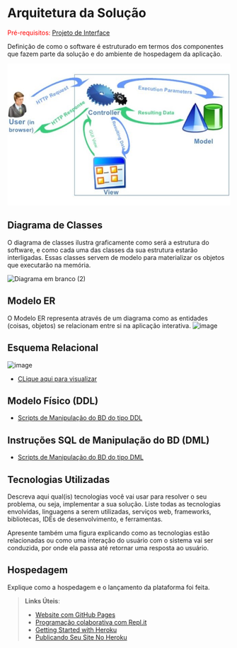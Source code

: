 # Arquitetura da Solução

<span style="color:red">Pré-requisitos: <a href="3-Projeto de Interface.md"> Projeto de Interface</a></span>

Definição de como o software é estruturado em termos dos componentes que fazem parte da solução e do ambiente de hospedagem da aplicação.

![Arquitetura da Solução](img/arch-back.JPG)

## Diagrama de Classes

O diagrama de classes ilustra graficamente como será a estrutura do software, e como cada uma das classes da sua estrutura estarão interligadas. Essas classes servem de modelo para materializar os objetos que executarão na memória.

![Diagrama em branco (2)](https://user-images.githubusercontent.com/102738785/226760731-5bbc45d8-2b8a-40b3-8ebf-93742af85d32.jpeg)

## Modelo ER

O Modelo ER representa através de um diagrama como as entidades (coisas, objetos) se relacionam entre si na aplicação interativa.
![image](https://user-images.githubusercontent.com/101745127/225101949-68f0f19d-4b74-44df-89cb-ff9bdc1af2e9.png)

## Esquema Relacional

![image](https://user-images.githubusercontent.com/96079882/225179051-ba4c6d64-4f56-4b72-8154-251e04b37588.png)

- [CLique aqui para visualizar](https://lucid.app/lucidchart/15cf55ca-eadd-4a92-ae1c-234b1f37c063/edit?viewport_loc=-517%2C-186%2C2990%2C1224%2C0_0&invitationId=inv_33dc2a51-c198-447c-a6de-6a71ea65ea87)

## Modelo Físico (DDL)

- [Scripts de Manipulação do BD do tipo DDL](https://github.com/ICEI-PUC-Minas-PMV-SInt/pmv-sint-2023-1-e3-proj-back-t1-time1-proj-acervo/blob/4a3c4a3fecf0621e46f0fd16bdea77ade54a0bc7/src/bd/Scripts%20de%20Cria%C3%A7%C3%A3o%20das%20Tabelas%20-%20DDL.sql)

## Instruções SQL de Manipulação do BD (DML)

- [Scripts de Manipulação do BD do tipo DML](https://github.com/ICEI-PUC-Minas-PMV-SInt/pmv-sint-2023-1-e3-proj-back-t1-time1-proj-acervo/blob/4a3c4a3fecf0621e46f0fd16bdea77ade54a0bc7/src/bd/Scripts%20-%20DML.sql)


## Tecnologias Utilizadas

Descreva aqui qual(is) tecnologias você vai usar para resolver o seu problema, ou seja, implementar a sua solução. Liste todas as tecnologias envolvidas, linguagens a serem utilizadas, serviços web, frameworks, bibliotecas, IDEs de desenvolvimento, e ferramentas.

Apresente também uma figura explicando como as tecnologias estão relacionadas ou como uma interação do usuário com o sistema vai ser conduzida, por onde ela passa até retornar uma resposta ao usuário.

## Hospedagem

Explique como a hospedagem e o lançamento da plataforma foi feita.

> **Links Úteis**:
>
> - [Website com GitHub Pages](https://pages.github.com/)
> - [Programação colaborativa com Repl.it](https://repl.it/)
> - [Getting Started with Heroku](https://devcenter.heroku.com/start)
> - [Publicando Seu Site No Heroku](http://pythonclub.com.br/publicando-seu-hello-world-no-heroku.html)
